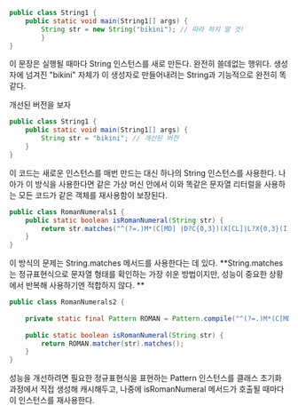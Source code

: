 ``` java
public class String1 {  
    public static void main(String1[] args) {  
        String str = new String("bikini"); // 따라 하지 말 것!  
        }  
}
```

이 문장은 실행될 때마다 String 인스턴스를 새로 만든다. 완전히 쓸데없는 행위다. 생성자에 넘겨진
"bikini" 자체가 이 생성자로 만들어내려는 String과 기능적으로 완전히 똑같다.

개선된 버전을 보자

``` java
public class String1 {  
    public static void main(String1[] args) {  
        String str = "bikini"; // 개선된 버전
    }  
}
```

이 코드는 새로운 인스턴스를 매번 만드는 대신 하나의 String 인스턴스를 사용한다. 나아가 이 방식을 사용한다면 같은 가상 머신 안에서 이와 똑같은 문자열 리터럴을 사용하는 모든 코드가 같은 객체를 재사용함이 보장된다.

``` java
public class RomanNumerals1 {  
    public static boolean isRomanNumeral(String str) {  
        return str.matches("^(?=.)M*(C[MD] |D?C{0,3})(X[CL]|L?X{0,3}(I[XV]|V?I{0,3})$)");  
    }  
}
```

이 방식의 문제는 String.matches 메서드를 사용한다는 데 있다.
**String.matches는 정규표현식으로 문자열 형태를 확인하는 가장 쉬운 방법이지만, 성능이 중요한 상황에서 반복해 사용하기엔 적합하지 않다. **

``` java
public class RomanNumerals2 {  
  
    private static final Pattern ROMAN = Pattern.compile("^(?=.)M*(C[MD] |D?C{0,3})(X[CL]|L?X{0,3}(I[XV]|V?I{0,3})$)");  
      
    public static boolean isRomanNumeral(String str) {  
        return ROMAN.matcher(str).matches();  
    }  
}
```

성능을 개선하려면 필요한 정규표현식을 표현하는 Pattern 인스턴스를 클래스 초기화 과정에서 직접 생성해 캐시해두고, 나중에 isRomanNumeral 메서드가 호출될 때마다 이 인스턴스를 재사용한다.